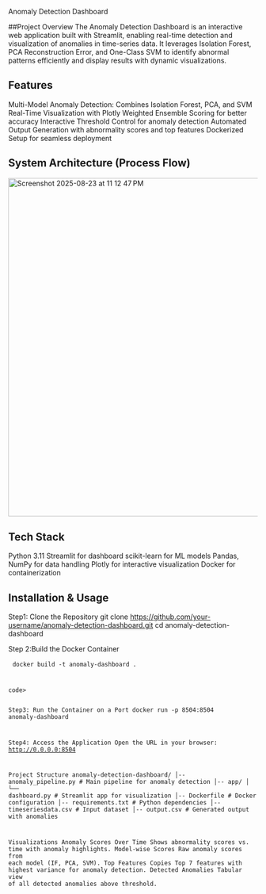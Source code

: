 Anomaly Detection Dashboard

##Project Overview
The Anomaly Detection Dashboard is an interactive web application built with Streamlit, enabling real-time detection and visualization of anomalies in time-series data.
It leverages Isolation Forest, PCA Reconstruction Error, and One-Class SVM to identify abnormal patterns efficiently and display results with dynamic visualizations.

## Features
Multi-Model Anomaly Detection: Combines Isolation Forest, PCA, and SVM
Real-Time Visualization with Plotly
Weighted Ensemble Scoring for better accuracy
Interactive Threshold Control for anomaly detection
Automated Output Generation with abnormality scores and top features
Dockerized Setup for seamless deployment

## System Architecture (Process Flow)
<img width="1017" height="683" alt="Screenshot 2025-08-23 at 11 12 47 PM" src="https://github.com/user-attachments/assets/e295681d-9c23-4999-bd85-56f6759881f9" />

## Tech Stack
Python 3.11
Streamlit for dashboard
scikit-learn for ML models
Pandas, NumPy for data handling
Plotly for interactive visualization
Docker for containerization

## Installation & Usage

Step1: Clone the Repository
git clone https://github.com/your-username/anomaly-detection-dashboard.git
cd anomaly-detection-dashboard

Step 2:Build the Docker Container
<pre> <code>docker build -t anomaly-dashboard .<pre> </pre>code>

Step3: Run the Container on a Port
docker run -p 8504:8504 anomaly-dashboard

Step4: Access the Application
Open the URL in your browser:
http://0.0.0.0:8504

Project Structure
anomaly-detection-dashboard/
│-- anomaly_pipeline.py        # Main pipeline for anomaly detection
│-- app/
│   └── dashboard.py           # Streamlit app for visualization
│-- Dockerfile                 # Docker configuration
│-- requirements.txt           # Python dependencies
│-- timeseriesdata.csv         # Input dataset
│-- output.csv                 # Generated output with anomalies


Visualizations
Anomaly Scores Over Time
Shows abnormality scores vs. time with anomaly highlights.
Model-wise Scores
Raw anomaly scores from each model (IF, PCA, SVM).
Top Features Copies
Top 7 features with highest variance for anomaly detection.
Detected Anomalies
Tabular view of all detected anomalies above threshold.
